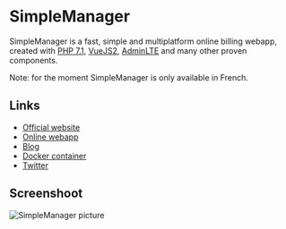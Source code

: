 # SimpleManager

SimpleManager is a fast, simple and multiplatform online billing webapp, created
with [PHP 7.1](https://github.com/php), [VueJS2](https://github.com/vuejs),
[AdminLTE](https://github.com/almasaeed2010/AdminLTE) and many other proven components.

Note: for the moment SimpleManager is only available in French.

## Links

* [Official website](https://www.simplemanager.org)
* [Online webapp](https://www.simplemanager.fr)
* [Blog](https://blog.simplemanager.org)
* [Docker container](https://github.com/simplemanager/simplemanager-docker)
* [Twitter](https://twitter.com/simplemanagerfr)

## Screenshoot

![SimpleManager picture](https://blog.simplemanager.org/wp-content/uploads/2017/11/sma-factures.png)